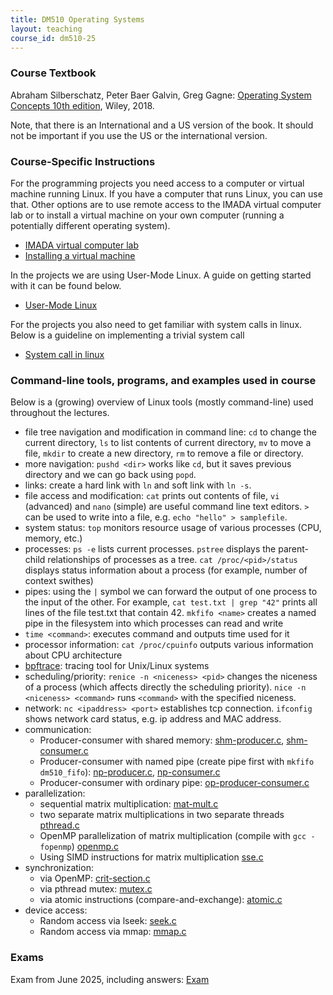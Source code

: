 ```yaml
---
title: DM510 Operating Systems
layout: teaching
course_id: dm510-25
---
```


### Course Textbook

Abraham Silberschatz, Peter Baer Galvin, Greg Gagne: [Operating System Concepts 10th edition](https://codex.cs.yale.edu/avi/os-book/OS10/index.html), Wiley, 2018.

Note, that there is an International and a US version of the book. It should not be important if you use the US or the international version.

### Course-Specific Instructions

For the programming projects you need access to a computer or virtual machine running Linux. If you have a computer that runs Linux, you can use that. Other options are to use remote access to the IMADA virtual computer lab or to install a virtual machine on your own computer (running a potentially different operating system).
- [IMADA virtual computer lab](lab)
- [Installing a virtual machine](vm)

In the projects we are using User-Mode Linux. A guide on getting started with it can be found below.
- [User-Mode Linux](uml)

For the projects you also need to get familiar with system calls in linux. Below is a guideline on implementing a trivial system call
- [System call in linux](syscall)

### Command-line tools, programs, and examples used in course
Below is a (growing) overview of Linux tools (mostly command-line) used throughout the lectures.

- file tree navigation and modification in command line: `cd` to change the current directory, `ls` to list contents of current directory, `mv` to move a file, `mkdir` to create a new directory, `rm` to remove a file or directory.
- more navigation: `pushd <dir>` works like `cd`, but it saves previous directory and we can go back using `popd`.
- links: create a hard link with `ln` and soft link with `ln -s`.
- file access and modification: `cat` prints out contents of file, `vi` (advanced) and `nano` (simple) are useful command line text editors. `>` can be used to write into a file, e.g. `echo "hello" > samplefile`. 
- system status: `top` monitors resource usage of various processes (CPU, memory, etc.)
- processes: `ps -e` lists current processes. `pstree` displays the parent-child relationships of processes as a tree. `cat /proc/<pid>/status` displays status information about a process (for example, number of context swithes)
- pipes: using the `|` symbol we can forward the output of one process to the input of the other. For example, `cat test.txt | grep "42"` prints all lines of the file test.txt that contain 42. `mkfifo <name>` creates a named pipe in the filesystem into which processes can read and write
- `time <command>`: executes command and outputs time used for it
- processor information: `cat /proc/cpuinfo` outputs various information about CPU architecture
- [bpftrace](bpftrace): tracing tool for Unix/Linux systems
- scheduling/priority: `renice -n <niceness> <pid>` changes the niceness of a process (which affects directly the scheduling priority). `nice -n <niceness> <command>` runs `<command>` with the specified niceness.
- network: `nc <ipaddress> <port>` establishes tcp connection. `ifconfig` shows network card status, e.g. ip address and MAC address.
- communication:
    - Producer-consumer with shared memory: [shm-producer.c](shm-producer.c), [shm-consumer.c](shm-consumer.c)
    - Producer-consumer with named pipe (create pipe first with `mkfifo dm510_fifo`): [np-producer.c](np-producer.c), [np-consumer.c](np-consumer.c)
    - Producer-consumer with ordinary pipe: [op-producer-consumer.c](op-producer-consumer.c)
- parallelization:
    - sequential matrix multiplication: [mat-mult.c](mat-mult.c)
    - two separate matrix multiplications in two separate threads [pthread.c](pthread.c)
    - OpenMP parallelization of matrix multiplication (compile with `gcc -fopenmp`) [openmp.c](openmp.c)
    - Using SIMD instructions for matrix multiplication [sse.c](sse.c)
- synchronization:
    - via OpenMP: [crit-section.c](crit-section.c)
    - via pthread mutex: [mutex.c](mutex.c)
    - via atomic instructions (compare-and-exchange): [atomic.c](atomic.c)
- device access:
    - Random access via lseek: [seek.c](seek.c)
    - Random access via mmap: [mmap.c](mmap.c)

### Exams
Exam from June 2025, including answers: [Exam](exam1.pdf)
